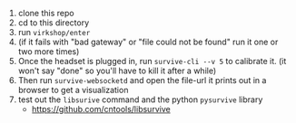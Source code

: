 1. clone this repo
2. cd to this directory
3. run `virkshop/enter`
4. (if it fails with "bad gateway" or "file could not be found" run it one or two more times)
5. Once the headset is plugged in, run `survive-cli --v 5` to calibrate it. (it won't say "done" so you'll have to kill it after a while)
6. Then run `survive-websocketd` and open the file-url it prints out in a browser to get a visualization
7. test out the `libsurive` command and the python `pysurvive` library
    - https://github.com/cntools/libsurvive